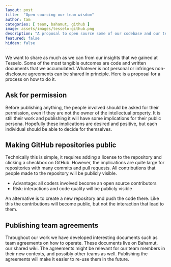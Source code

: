 ```yaml
---
layout: post
title:  "Open sourcing our team wisdom"
author: tam
categories: [ team, bahamut, github ]
image: assets/images/tesselo-github.png
description: "A proposal to open source some of our codebase and our team wisdom."
featured: false
hidden: false
---
```

We want to share as much as we can from our insights that we gained at Tesselo.
Some of the most tangible outcomes are code and written documents that we accumulated.
Whatever is not personal or infringes non-disclosure agreements can be shared in principle.
Here is a proposal for a process on how to do it.

## Ask for permission

Before publishing anything, the people involved should be asked for their permission,
even if they are not the owner of the intellectual property. It is still their work
and publishing it will have some implications for their public persona. Hopefully
these implications are desired and positive, but each individual should be able to decide for themselves.

## Making GitHub repositories public

Technically this is simple, it requires adding a license to the repository and clicking
a checkbox on GitHub. However, the implications are quite large for repositories with many commits
and pull requests. All contributions that people made to the repository will be publicly visible.

- Advantage: all coders involved become an open source contributors
- Risk: interactions and code quality will be publicly visible

An alternative is to create a new repository and push the code there.
Like this the contributions will become public, but not the interaction that lead to them.

## Publishing team agreements

Throughout our work we have developed interesting documents such as team agreements on how to operate.
These documents live on Bahamut, our shared wiki. The agreements might be relevant for our team members
in their new contexts, and possibly other teams as well. Publishing the agreements
will make it easier to re-use them in the future.
